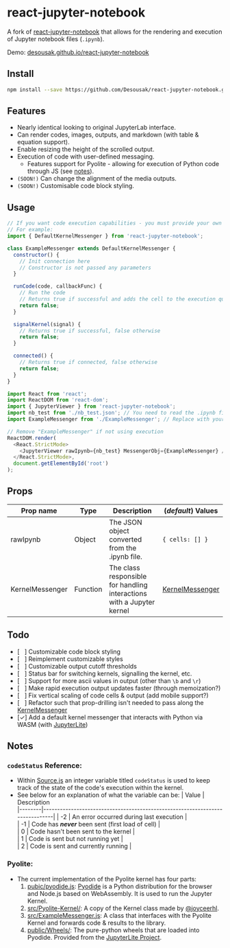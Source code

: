 # react-jupyter-notebook

A fork of <a href="https://github.com/Joeyonng/react-jupyter-notebook">react-jupyter-notebook</a> that allows for the rendering and execution of Jupyter notebook files (`.ipynb`).

Demo: <a href="https://desousak.github.io/react-jupyter-notebook">desousak.github.io/react-jupyter-notebook</a>

## Install

```bash
npm install --save https://github.com/Desousak/react-jupyter-notebook.git
```

## Features

- Nearly identical looking to original JupyterLab interface.
- Can render codes, images, outputs, and markdown (with table & equation support).
- Enable resizing the height of the scrolled output.
- Execution of code with user-defined messaging.
  - Features support for Pyolite - allowing for execution of Python code through JS (see [notes](#pyolite)).
- `(SOON!)` Can change the alignment of the media outputs.
- `(SOON!)` Customisable code block styling.

## Usage

```javascript
// If you want code execution capabilities - you must provide your own connection code
// For example:
import { DefaultKernelMessenger } from 'react-jupyter-notebook';

class ExampleMessenger extends DefaultKernelMessenger {
  constructor() {
    // Init connection here
    // Constructor is not passed any parameters
  }

  runCode(code, callbackFunc) {
    // Run the code
    // Returns true if successful and adds the cell to the execution queue (via callbackFunc), false otherwise
    return false;
  }

  signalKernel(signal) {
    // Returns true if successful, false otherwise
    return false;
  }

  connected() {
    // Returns true if connected, false otherwise
    return false;
  }
}
```

```javascript
import React from 'react';
import ReactDOM from 'react-dom';
import { JupyterViewer } from 'react-jupyter-notebook';
import nb_test from './nb_test.json'; // You need to read the .ipynb file into a JSON Object.
import ExampleMessenger from './ExampleMessenger'; // Replace with your own messenger class

// Remove "ExampleMessenger" if not using execution
ReactDOM.render(
  <React.StrictMode>
    <JupyterViewer rawIpynb={nb_test} MessengerObj={ExampleMessenger} />
  </React.StrictMode>,
  document.getElementById('root')
);
```

## Props

| Prop name       | Type     | Description                                                           | (_default_) Values                            |
| --------------- | -------- | --------------------------------------------------------------------- | --------------------------------------------- |
| rawIpynb        | Object   | The JSON object converted from the .ipynb file.                       | `{ cells: [] }`                               |
| KernelMessenger | Function | The class responsible for handling interactions with a Jupyter kernel | [KernelMessenger](src/lib/JupyterViewer.js) |

## Todo

- [ &nbsp; ] Customizable code block styling
- [ &nbsp; ] Reimplement customizable styles
- [ &nbsp; ] Customizable output cutoff thresholds
- [ &nbsp; ] Status bar for switching kernels, signalling the kernel, etc.
- [ &nbsp; ] Support for more ascii values in output (other than `\b` and `\r`)
- [ &nbsp; ] Make rapid execution output updates faster (through memoization?)
- [ &nbsp; ] Fix vertical scaling of code cells & output (add mobile support?)
- [ &nbsp; ] Refactor such that prop-drilling isn't needed to pass along the [KernelMessenger](src/lib/JupyterViewer.js)
- [✓] Add a default kernel messenger that interacts with Python via WASM (with <a href="https://github.com/jupyterlite/jupyterlite">JupyterLite</a>)

## Notes

### `codeStatus` Reference:

- Within [Source.js](src/lib/Source.js) an integer variable titled `codeStatus` is used to keep track of the state of the code's execution within the kernel.
- See below for an explanation of what the variable can be:
  | Value | Description  
  |--------|------------------------------------------------------------------------------|
  | -2 | An error occurred during last execution |  
  | -1 | Code has **_never_** been sent (first load of cell) |  
  | 0 | Code hasn't been sent to the kernel |  
  | 1 | Code is sent but not running yet |  
  | 2 | Code is sent and currently running |

### Pyolite:

- The current implementation of the Pyolite kernel has four parts:
  1. [pubic/pyodide.js](pubic/pyodide.js): [Pyodide](https://pyodide.org/en/stable/) is a Python distribution for the browser and Node.js based on WebAssembly. It is used to run the Jupyter Kernel.
  2. [src/Pyolite-Kernel/](src/pyolite-kernel/): A copy of the Kernel class made by [@joyceerhl](https://github.com/joyceerhl/vscode-pyolite). 
  3. [src/ExampleMessenger.js](src/ExampleMessenger.js): A class that interfaces with the Pyolite Kernel and forwards code & results to the library.
  4. [public/Wheels/](public/wheels/): The pure-python wheels that are loaded into Pyodide. Provided from the [JupyterLite Project](https://github.com/jupyterlite/jupyterlite).